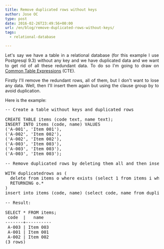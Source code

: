 ```yaml
---
title: Remove duplicated rows without keys
author: Jose OC
type: post
date: 2016-02-26T23:49:56+00:00
url: /en/blog/remove-duplicated-rows-without-keys/
tags:
  - relational-database

---
```

<p style="text-align: justify">
  Let's say we have a table in a relational database (for this example I use Postgresql 9.3) without any key and we have duplicated data and we want to get rid of all these redundant data. To do so I'm going to draw on <a href="http://www.postgresql.org/docs/current/static/queries-with.html" target="_blank">Common Table Expressions</a> (CTE).
</p>

<p style="text-align: justify">
  Firstly I'll remove the redundant rows, all of them, but I don't want to lose any data. Well, then I'll insert them again but using the clause group by to avoid duplication.
</p>

<p style="text-align: justify">
  Here is the example:
</p>

<pre class="lang:pgsql decode:true " title="Remove duplicate rows">-- Create a table without keys and duplicated rows

CREATE TABLE items (code text, name text);
INSERT INTO items (code, name) VALUES 
('A-001', 'Item 001'), 
('A-002', 'Item 002'), 
('A-002', 'Item 002'), 
('A-003', 'Item 003'), 
('A-003', 'Item 003'), 
('A-003', 'Item 003');

-- Remove duplicated rows by deleting them all and then inserting them without duplications

WITH duplicatedrows as (
  delete from items o where exists (select 1 from items i where o.code = i.code and o.name = i.name group by i.code, i.name)
  RETURNING o.*
)
insert into items (code, name) (select code, name from duplicatedrows group by code, name);

-- Result:

SELECT * FROM items;
 code  |   name   
-------+----------
 A-003 | Item 003
 A-001 | Item 001
 A-002 | Item 002
(3 rows)</pre>

&nbsp;